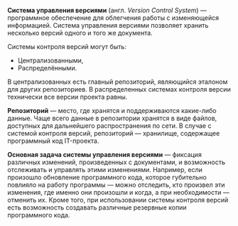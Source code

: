 **Система управления версиями** (англ. *Version Control System*) — программное обеспечение для облегчения работы с изменяющейся информацией. Система управления версиями позволяет хранить несколько версий одного и того же документа.

Системы контроля версий могут быть: 
* Централизованными,
* Распределёнными.

В централизованных есть главный репозиторий, являющийся эталоном для других репозиториев. В распределенных системах контроля версии технически все версии проекта равны.

**Репозиторий** —  место, где хранятся и поддерживаются какие-либо данные. Чаще всего данные в репозитории хранятся в виде файлов, доступных для дальнейшего распространения по сети. В случае с системой контроля версий, репозиторий — хранилище, содержащее программный код IT-проекта.

**Основная задача системы управления версиями** — фиксация различных изменений, произведенных с документами, и возможность отслеживать и управлять этими изменениями. Например, если произошло обновление программного кода, которое губительно повлияло на работу программы — можно отследить, кто произвел эти изменения, где именно они произошли и когда, а при необходимости — отменить их. Кроме того, при использовании системы контроля версий есть возможность создавать различные резервные копии программного кода.